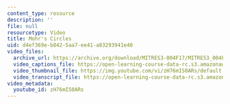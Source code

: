 ```yaml
---
content_type: resource
description: ''
file: null
resourcetype: Video
title: Mohr's Circles
uid: d4ef369e-b842-5aa7-ee41-a83293941e40
video_files:
  archive_url: https://archive.org/download/MITRES3-004F17/MITRES3_004F17_2017EPFL_burnand_300k.mp4
  video_captions_file: https://open-learning-course-data-rc.s3.amazonaws.com/res-3-004-visualizing-materials-science-fall-2017/9dc237b3f63f579589048b539c98bf59_zH76mIS0ARs.vtt
  video_thumbnail_file: https://img.youtube.com/vi/zH76mIS0ARs/default.jpg
  video_transcript_file: https://open-learning-course-data-rc.s3.amazonaws.com/res-3-004-visualizing-materials-science-fall-2017/97c774e0c27cb619bdcc3a89ae061807_zH76mIS0ARs.pdf
video_metadata:
  youtube_id: zH76mIS0ARs
---
```

